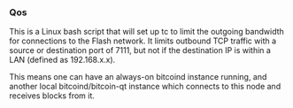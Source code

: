 ### Qos ###

This is a Linux bash script that will set up tc to limit the outgoing bandwidth for connections to the Flash network. It limits outbound TCP traffic with a source or destination port of 7111, but not if the destination IP is within a LAN (defined as 192.168.x.x).

This means one can have an always-on bitcoind instance running, and another local bitcoind/bitcoin-qt instance which connects to this node and receives blocks from it.

